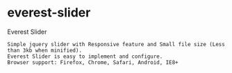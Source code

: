 everest-slider
==============

Everest Slider

    Simple jquery slider with Responsive feature and Small file size (Less than 3kb when minified).
    Everest Slider is easy to implement and configure.
    Browser support: Firefox, Chrome, Safari, Android, IE8+
    
